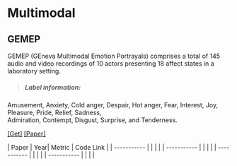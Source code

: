# Multimodal

## GEMEP

GEMEP (GEneva Multimodal Emotion Portrayals) comprises a total of 145 audio and video recordings of 10 actors presenting 18 affect states in a laboratory setting. 

> ##### Label information:
Amusement, Anxiety, Cold anger, Despair,
Hot anger, Fear, Interest, Joy, Pleasure, Pride, Relief, Sadness, <br />Admiration, Contempt, Disgust, Surprise, and Tenderness.

[\[Get\]](https://www.unige.ch/cisa/gemep) [\[Paper\]](https://psycnet.apa.org/record/2011-25876-001)


| Paper | Year| Metric | Code Link |
| -----------  | | | |
| -----------  | | | |
| -----------  | | | |
| -----------  | | | |
